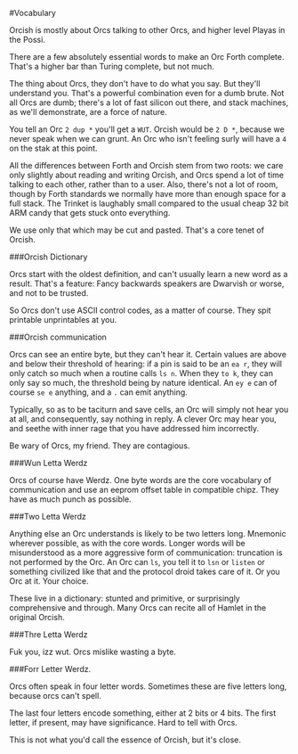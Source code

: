 #Vocabulary

Orcish is mostly about Orcs talking to other Orcs, and higher level Playas in the Possi.

There are a few absolutely essential words to make an Orc Forth complete. That's a higher bar than Turing complete, but not much. 

The thing about Orcs, they don't have to do what you say. But they'll understand you. That's a powerful combination even for a dumb brute. Not all Orcs are dumb; there's a lot of fast silicon out there, and stack machines, as we'll demonstrate, are a force of nature. 

You tell an Orc `2 dup *` you'll get a `WUT`. Orcish would be `2 D *`, because we never speak when we can grunt. An Orc who isn't feeling surly will have a `4` on the stak at this point. 

All the differences between Forth and Orcish stem from two roots: we care only slightly about reading and writing Orcish, and Orcs spend a lot of time talking to each other, rather than to a user. Also, there's not a lot of room, though by Forth standards we normally have more than enough space for a full stack. The Trinket is laughably small compared to the usual cheap 32 bit ARM candy that gets stuck onto everything. 

We use only that which may be cut and pasted. That's a core tenet of Orcish. 

###Orcish Dictionary

Orcs start with the oldest definition, and can't usually learn a new word as a result. That's a feature: Fancy backwards speakers are Dwarvish or worse, and not to be trusted. 

So Orcs don't use ASCII control codes, as a matter of course. They spit printable unprintables at you. 

###Orcish communication

Orcs can see an entire byte, but they can't hear it. Certain values are above and below their threshold of hearing: if a pin is said to be an `ea r`, they will only catch so much when a routine calls `ls n`. When they `to k`, they can only say so much, the threshold being by nature identical. An `ey e` can of course `se e` anything, and a `.` can emit anything. 

Typically, so as to be taciturn and save cells, an Orc will simply not hear you at all, and consequently, say nothing in reply. A clever Orc may hear you, and seethe with inner rage that you have addressed him incorrectly. 

Be wary of Orcs, my friend. They are contagious. 

###Wun Letta Werdz

Orcs of course have Werdz. One byte words are the core vocabulary of communication and use an eeprom offset table in compatible chipz. They have as much punch as possible.

###Two Letta Werdz

Anything else an Orc understands is likely to be two letters long. Mnemonic wherever possible, as with the core words. Longer words will be misunderstood as a more aggressive form of communication: truncation is not performed by the Orc. An Orc can `ls`, you tell it to `lsn` or `listen` or something civilized like that and the protocol droid takes care of it. Or you Orc at it. Your choice. 

These live in a dictionary: stunted and primitive, or surprisingly comprehensive and through. Many Orcs can recite all of Hamlet in the original Orcish. 


###Thre Letta Werdz

Fuk you, izz wut. Orcs mislike wasting a byte.

###Forr Letter Werdz.

Orcs often speak in four letter words. Sometimes these are five letters long, because orcs can't spell. 

The last four letters encode something, either at 2 bits or 4 bits. The first letter, if present, may have significance. Hard to tell with Orcs. 

This is not what you'd call the essence of Orcish, but it's close.